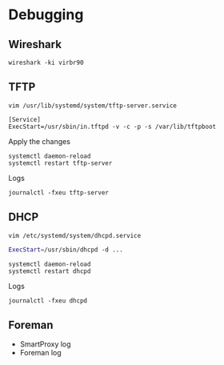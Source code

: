 # Debugging

## Wireshark

```
wireshark -ki virbr90
```

## TFTP

`vim /usr/lib/systemd/system/tftp-server.service`

```
[Service]
ExecStart=/usr/sbin/in.tftpd -v -c -p -s /var/lib/tftpboot
```

Apply the changes

```
systemctl daemon-reload
systemctl restart tftp-server
```

Logs

```
journalctl -fxeu tftp-server
```

## DHCP

`vim /etc/systemd/system/dhcpd.service`

```bash
ExecStart=/usr/sbin/dhcpd -d ...
```

```
systemctl daemon-reload
systemctl restart dhcpd
```

Logs

```
journalctl -fxeu dhcpd
```

## Foreman

- SmartProxy log
- Foreman log
